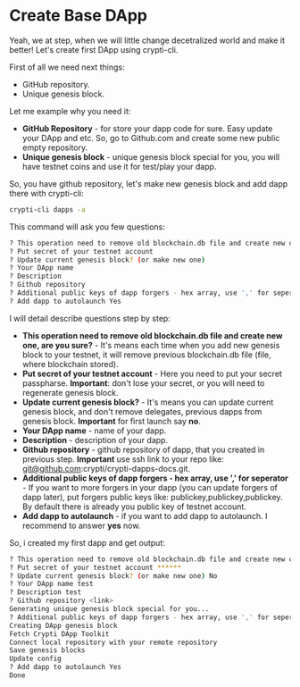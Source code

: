 # Create Base DApp

Yeah, we at step, when we will little change decetralized world and make it better! Let's create first DApp using crypti-cli.

First of all we need next things:

  * GitHub repository.
  * Unique genesis block.
  
Let me example why you need it:

 * **GitHub Repository** - for store your dapp code for sure. Easy update your DApp and etc. So, go to Github.com and create some new public empty repository.
 * **Unique genesis block** - unique genesis block special for you, you will have testnet coins and use it for test/play your dapp.

So, you have github repository, let's make new genesis block and add dapp there with crypti-cli:

```sh
crypti-cli dapps -a
```

This command will ask you few questions:
```sh
? This operation need to remove old blockchain.db file and create new one, are you sure?
? Put secret of your testnet account
? Update current genesis block? (or make new one)
? Your DApp name
? Description
? Github repository
? Additional public keys of dapp forgers - hex array, use ',' for seperator
? Add dapp to autolaunch Yes
```

I will detail describe questions step by step:

 * **This operation need to remove old blockchain.db file and create new one, are you sure?** - It's means each time when you add new genesis block to your testnet, it will remove previous blockchain.db file (file, where blockchain stored).
 * **Put secret of your testnet account** - Here you need to put your secret passpharse. **Important**: don't lose your secret, or you will need to regenerate genesis block.
 * **Update current genesis block?** - It's means you can update current genesis block, and don't remove delegates, previous dapps from genesis block. **Important** for first launch say **no**.
 * **Your DApp name** - name of your dapp.
 * **Description** - description of your dapp.
 * **Github repository** - github repository of dapp, that you created in previous step. **Important** use ssh link to your repo like: git@github.com:crypti/crypti-dapps-docs.git.
 * **Additional public keys of dapp forgers - hex array, use ',' for seperator** - If you want to more forgers in your dapp (you can update forgers of dapp later), put forgers public keys like: publickey,publickey,publickey. By default there is already you public key of testnet account.
 * **Add dapp to autolaunch** - if you want to add dapp to autolaunch. I recommend to answer **yes** now.

So, i created my first dapp and get output:
```sh
? This operation need to remove old blockchain.db file and create new one, are you sure? Yes
? Put secret of your testnet account ******
? Update current genesis block? (or make new one) No
? Your DApp name test
? Description test
? Github repository <link>
Generating unique genesis block special for you...
? Additional public keys of dapp forgers - hex array, use ',' for seperator 808c2a6e3bf0a8a6edd64356e98c8aab4daeacb4dc177a8a20a6442b40d1f0e0
Creating DApp genesis block
Fetch Crypti DApp Toolkit
Connect local repository with your remote repository
Save genesis blocks
Update config
? Add dapp to autolaunch Yes
Done
```
